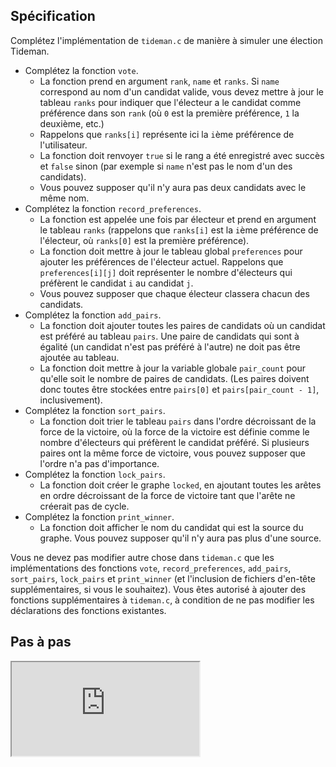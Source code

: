 Spécification
-------------

Complétez l'implémentation de `tideman.c` de manière à simuler une élection Tideman.

*   Complétez la fonction `vote`.
    *   La fonction prend en argument `rank`, `name` et `ranks`. Si `name` correspond au nom d'un candidat valide, vous devez mettre à jour le tableau `ranks` pour indiquer que l'électeur a le candidat comme préférence dans son `rank` (où `0` est la première préférence, `1` la deuxième, etc.)
    *   Rappelons que `ranks[i]` représente ici la `i`ème préférence de l'utilisateur.
    *   La fonction doit renvoyer `true` si le rang a été enregistré avec succès et `false` sinon (par exemple si `name` n'est pas le nom d'un des candidats).
    *   Vous pouvez supposer qu'il n'y aura pas deux candidats avec le même nom.
*   Complétez la fonction `record_preferences`.
    *   La fonction est appelée une fois par électeur et prend en argument le tableau `ranks` (rappelons que `ranks[i]` est la `i`ème préférence de l'électeur, où `ranks[0]` est la première préférence).
    *   La fonction doit mettre à jour le tableau global `preferences` pour ajouter les préférences de l'électeur actuel. Rappelons que `preferences[i][j]` doit représenter le nombre d'électeurs qui préfèrent le candidat `i` au candidat `j`.
    *   Vous pouvez supposer que chaque électeur classera chacun des candidats.
*   Complétez la fonction `add_pairs`.
    *   La fonction doit ajouter toutes les paires de candidats où un candidat est préféré au tableau `pairs`. Une paire de candidats qui sont à égalité (un candidat n'est pas préféré à l'autre) ne doit pas être ajoutée au tableau.
    *   La fonction doit mettre à jour la variable globale `pair_count` pour qu'elle soit le nombre de paires de candidats. (Les paires doivent donc toutes être stockées entre `pairs[0]` et `pairs[pair_count - 1]`, inclusivement).
*   Complétez la fonction `sort_pairs`.
    *   La fonction doit trier le tableau `pairs` dans l'ordre décroissant de la force de la victoire, où la force de la victoire est définie comme le nombre d'électeurs qui préfèrent le candidat préféré. Si plusieurs paires ont la même force de victoire, vous pouvez supposer que l'ordre n'a pas d'importance.
*   Complétez la fonction `lock_pairs`.
    *   La fonction doit créer le graphe `locked`, en ajoutant toutes les arêtes en ordre décroissant de la force de victoire tant que l'arête ne créerait pas de cycle.
*   Complétez la fonction `print_winner`.
    *   La fonction doit afficher le nom du candidat qui est la source du graphe. Vous pouvez supposer qu'il n'y aura pas plus d'une source.

Vous ne devez pas modifier autre chose dans `tideman.c` que les implémentations des fonctions `vote`, `record_preferences`, `add_pairs`, `sort_pairs`, `lock_pairs` et `print_winner` (et l'inclusion de fichiers d'en-tête supplémentaires, si vous le souhaitez). Vous êtes autorisé à ajouter des fonctions supplémentaires à `tideman.c`, à condition de ne pas modifier les déclarations des fonctions existantes.

Pas à pas
-----------

<div class="ratio ratio-16x9" data-video=""><iframe allow="accelerometer; autoplay; encrypted-media; gyroscope; picture-in-picture" allowfullscreen="" class="border" data-video="" src="https://www.youtube.com/embed/kb83NwyYI68?modestbranding=0&amp;rel=0&amp;showinfo=0"></iframe></div>